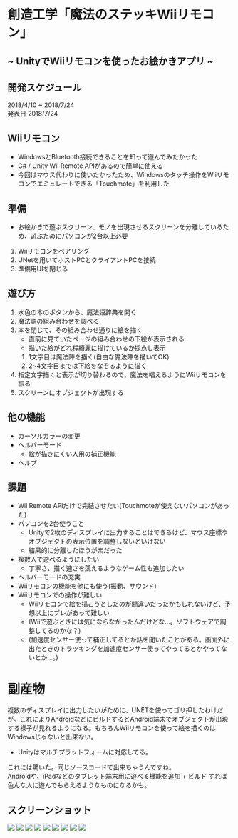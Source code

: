 # 創造工学「魔法のステッキWiiリモコン」
## ~ UnityでWiiリモコンを使ったお絵かきアプリ ~
## 開発スケジュール
2018/4/10 ~ 2018/7/24  
発表日 2018/7/24

## Wiiリモコン
- WindowsとBluetooth接続できることを知って遊んでみたかった
- C# / Unity Wii Remote APIがあるので簡単に使える
- 今回はマウス代わりに使いたかったため、Windowsのタッチ操作をWiiリモコンでエミュレートできる「Touchmote」を利用した

## 準備
- お絵かきで遊ぶスクリーン、モノを出現させるスクリーンを分離しているため、遊ぶためにパソコンが2台以上必要
1. Wiiリモコンをペアリング
1. UNetを用いてホストPCとクライアントPCを接続
1. 準備用UIを閉じる

## 遊び方
1. 水色の本のボタンから、魔法語辞典を開く
1. 魔法語の組み合わせを調べる
1. 本を閉じて、その組み合わせ通りに絵を描く
    - 直前に見ていたページの組み合わせの下絵が表示される
    - 描いた絵がどれ程綺麗に描けているか採点し表示
    1. 1文字目は魔法陣を描く(自由な魔法陣を描いてOK)
    1. 2~4文字目までは下絵をなぞるように描く
1. 指定文字描くと表示が切り替わるので、魔法を唱えるようにWiiリモコンを振る
1. スクリーンにオブジェクトが出現する

## 他の機能
- カーソルカラーの変更
- ヘルパーモード
    - 絵が描きにくい人用の補正機能
- ヘルプ

## 課題
- Wii Remote APIだけで完結させたい(Touchmoteが使えないパソコンがあった)
- パソコンを2台使うこと
    - Unityで2枚のディスプレイに出力することはできるけど、マウス座標やオブジェクトの表示位置を調整しないといけない
    - 結果的に分離したほうが楽だった
- 複数人で遊べるようにしたい
    - 丁寧さ、描く速さを競えるようなゲーム性も追加したい
- ヘルパーモードの充実
- Wiiリモコンの機能を他にも使う(振動、サウンド)
- Wiiリモコンでの操作が難しい
    - Wiiリモコンで絵を描こうとしたのが間違いだったかもしれないけど、予想以上にブレがあって難しい
    - (Wiiで遊ぶときには気にならなかったんだけどな...。ソフトウェアで調整してるのかな？)
    - (加速度センサー使って補正してるとか話を聞いたことがある。画面外に出たときのトラッキングを加速度センサー使ってやってるとかやってないとか...。)

# 副産物
複数のディスプレイに出力したいがために、UNETを使ってゴリ押したわけだが。これによりAndroidなどにビルドするとAndroid端末でオブジェクトが出現する様子が見れるようになる。もちろんWiiリモコンを使って絵を描くのはWindowsじゃないと出来ない。
- Unityはマルチプラットフォームに対応してる。

これには驚いた。同じソースコードで出来ちゃうんですね。  
Androidや、iPadなどのタブレット端末用に遊べる機能を追加 + ビルド すれば色んな人に遊んでもらえるようなものになるかも。 

## スクリーンショット
![](https://github.com/Hiroya-W/Unity_WiiRemote_Oekaki/blob/imgs/SnapCrab_2018-12-27_14-26-6.png)
![](https://github.com/Hiroya-W/Unity_WiiRemote_Oekaki/blob/imgs/SnapCrab_2018-12-27_14-26-7.png)
![](https://github.com/Hiroya-W/Unity_WiiRemote_Oekaki/blob/imgs/SnapCrab_2018-12-27_14-26-8.png)
![](https://github.com/Hiroya-W/Unity_WiiRemote_Oekaki/blob/imgs/SnapCrab_2018-12-27_14-26-9.png)
![](https://github.com/Hiroya-W/Unity_WiiRemote_Oekaki/blob/imgs/SnapCrab_2018-12-27_14-26-10.png)
![](https://github.com/Hiroya-W/Unity_WiiRemote_Oekaki/blob/imgs/SnapCrab_2018-12-27_14-26-11.png)
![](https://github.com/Hiroya-W/Unity_WiiRemote_Oekaki/blob/imgs/SnapCrab_2018-12-27_14-26-12.png)
![](https://github.com/Hiroya-W/Unity_WiiRemote_Oekaki/blob/imgs/SnapCrab_2018-12-27_14-26-13.png)
![](https://github.com/Hiroya-W/Unity_WiiRemote_Oekaki/blob/imgs/SnapCrab_2018-12-27_14-26-14.png)

